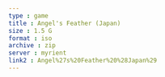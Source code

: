 ```yaml
---
type : game
title : Angel's Feather (Japan)
size : 1.5 G
format : iso
archive : zip
server : myrient
link2 : Angel%27s%20Feather%20%28Japan%29
---
```

